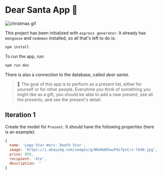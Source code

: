 # Dear Santa App 🎄

![christmas gif]('public/images/christmas.gif')

This project has been initialized with `express generator`. It already has `mongoose` and `nodemon` installed, so all that's left to do is:
```bash
npm install
````

To run the app, run:
```bash
npm run dev
```
There is also a connection to the database, called *dear santa*.

> 🎁 The goal of this app is to perform as a present list, either for yourself or for other people. Everytime you think of something you might like as a gift, you should be able to add a new present, see all the presents, and see the present's detail.

## Iteration 1

Create the model for `Present`. It should have the following properties (here is an example):

```js
{
  name: 'Lego Star Wars: Death Star',
  image: 'https://i.ebayimg.com/images/g/Wb4AAOSwuPdifpxC/s-l640.jpg',
  price: 850,
  recipient: 'Ale',
  description: ''
}
```





